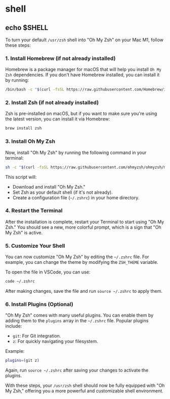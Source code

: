 # shell

## echo $SHELL


To turn your default `/usr/zsh` shell into "Oh My Zsh" on your Mac M1, follow these steps:

### 1. **Install Homebrew (if not already installed)**

Homebrew is a package manager for macOS that will help you install `Oh My Zsh` dependencies. If you don't have Homebrew installed, you can install it by running:

```bash
/bin/bash -c "$(curl -fsSL https://raw.githubusercontent.com/Homebrew/install/HEAD/install.sh)"
```

### 2. **Install Zsh (if not already installed)**

Zsh is pre-installed on macOS, but if you want to make sure you're using the latest version, you can install it via Homebrew:

```bash
brew install zsh
```

### 3. **Install Oh My Zsh**

Now, install "Oh My Zsh" by running the following command in your terminal:

```bash
sh -c "$(curl -fsSL https://raw.githubusercontent.com/ohmyzsh/ohmyzsh/master/tools/install.sh)"
```

This script will:

- Download and install "Oh My Zsh."
- Set Zsh as your default shell (if it's not already).
- Create a configuration file (`~/.zshrc`) in your home directory.

### 4. **Restart the Terminal**

After the installation is complete, restart your Terminal to start using "Oh My Zsh." You should see a new, more colorful prompt, which is a sign that "Oh My Zsh" is active.

### 5. **Customize Your Shell**

You can now customize "Oh My Zsh" by editing the `~/.zshrc` file. For example, you can change the theme by modifying the `ZSH_THEME` variable.

To open the file in VSCode, you can use:

```bash
code ~/.zshrc
```

After making changes, save the file and run `source ~/.zshrc` to apply them.

### 6. **Install Plugins (Optional)**

"Oh My Zsh" comes with many useful plugins. You can enable them by adding them to the `plugins` array in the `~/.zshrc` file. Popular plugins include:

- `git`: For Git integration.
- `z`: For quickly navigating your filesystem.

Example:

```bash
plugins=(git z)
```

Again, run `source ~/.zshrc` after saving your changes to activate the plugins.

With these steps, your `/usr/zsh` shell should now be fully equipped with "Oh My Zsh," offering you a more powerful and customizable shell environment.